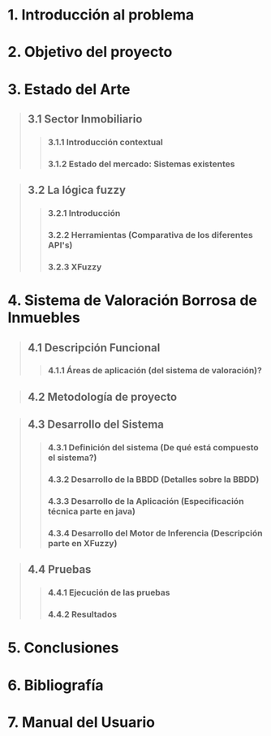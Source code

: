 # 1. Introducción al problema #

# 2. Objetivo del proyecto #

# 3. Estado del Arte #
> ## 3.1 Sector Inmobiliario ##
> > ### 3.1.1 Introducción contextual ###
> > ### 3.1.2 Estado del mercado: Sistemas existentes ###


> ## 3.2 La lógica fuzzy ##
> > ### 3.2.1 Introducción ###
> > ### 3.2.2 Herramientas (Comparativa de los diferentes API's) ###
> > ### 3.2.3 XFuzzy ###

# 4. Sistema de Valoración Borrosa de Inmuebles #

> ## 4.1 Descripción Funcional ##
> > ### 4.1.1 Áreas de aplicación (del sistema de valoración)? ###

> ## 4.2 Metodología de proyecto ##

> ## 4.3 Desarrollo del Sistema ##
> > ### 4.3.1 Definición del sistema (De qué está compuesto el sistema?) ###
> > ### 4.3.2 Desarrollo de la BBDD (Detalles sobre la BBDD) ###
> > ### 4.3.3 Desarrollo de la Aplicación (Especificación técnica parte en    java) ###
> > ### 4.3.4 Desarrollo del Motor de Inferencia (Descripción parte en XFuzzy) ###


> ## 4.4 Pruebas ##
> > ### 4.4.1 Ejecución de las pruebas ###
> > ### 4.4.2 Resultados ###

# 5. Conclusiones #

# 6. Bibliografía #

# 7. Manual del Usuario #
